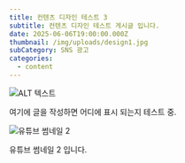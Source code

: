 ```yaml
---
title: 컨텐츠 디자인 테스트 3
subtitle: 컨텐츠 디자인 테스트 게시글 입니다.
date: 2025-06-06T19:00:00.000Z
thumbnail: /img/uploads/design1.jpg
subCategory: SNS 광고
categories:
  - content
---
```

![ALT 텍스트](/img/uploads/youtube2.jpg "타이틀")

여기에 글을 작성하면 어디에 표시 되는지 테스트 중.

![유튜브 썸네일 2](/img/uploads/youtube4.jpg "유튜브 썸네일 2 입니다.")

유튜브 썸네일 2 입니다.
